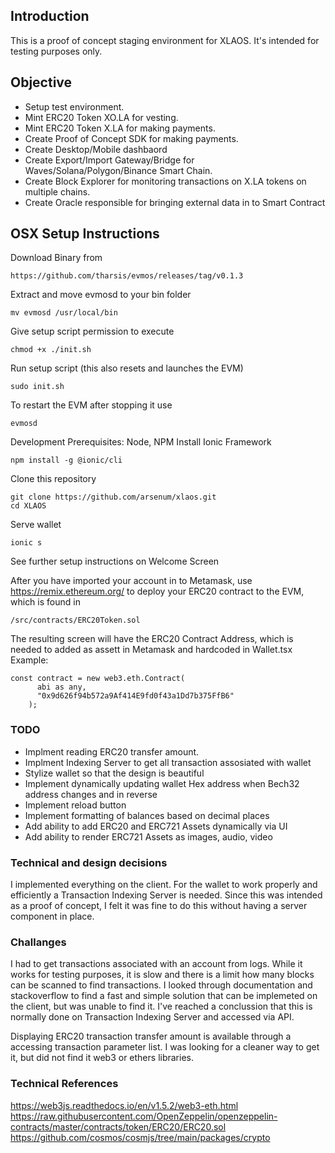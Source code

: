 
## Introduction
This is a proof of concept staging environment for XLAOS. It's intended for testing purposes only.

## Objective
* Setup test environment.
* Mint ERC20 Token XO.LA for vesting.
* Mint ERC20 Token X.LA for making payments.
* Create Proof of Concept SDK for making payments.
* Create Desktop/Mobile dashbaord
* Create Export/Import Gateway/Bridge for Waves/Solana/Polygon/Binance Smart Chain.
* Create Block Explorer for monitoring transactions on X.LA tokens on multiple chains.
* Create Oracle responsible for bringing external data in to Smart Contract
  


## OSX Setup Instructions
Download Binary from 
```
https://github.com/tharsis/evmos/releases/tag/v0.1.3
```
Extract and move evmosd to your bin folder
```
mv evmosd /usr/local/bin  
```
Give setup script permission to execute
```
chmod +x ./init.sh 
```
Run setup script (this also resets and launches the EVM)
```
sudo init.sh
```
To restart the EVM after stopping it use
```
evmosd
```

Development Prerequisites: Node, NPM
Install Ionic Framework
```
npm install -g @ionic/cli
```
Clone this repository
```
git clone https://github.com/arsenum/xlaos.git
cd XLAOS
```
Serve wallet
```
ionic s
```

See further setup instructions on Welcome Screen

After you have imported your account in to Metamask, use https://remix.ethereum.org/ to deploy your ERC20 contract to the EVM, which is found in 
```
/src/contracts/ERC20Token.sol
```
The resulting screen will have the ERC20 Contract Address, which is needed to added as assett in Metamask and hardcoded in Wallet.tsx
Example:
```
const contract = new web3.eth.Contract(
      abi as any,
      "0x9d626f94b572a9Af414E9fd0f43a1Dd7b375FfB6"
    );
```
### TODO
* Implment reading ERC20 transfer amount.
* Implment Indexing Server to get all transaction assosiated with wallet
* Stylize wallet so that the design is beautiful
* Implement dynamically updating wallet Hex address when Bech32 address changes and in reverse
* Implement reload button
* Implement formatting of balances based on decimal places
* Add ability to add ERC20 and ERC721 Assets dynamically via UI
* Add ability to render ERC721 Assets as images, audio, video

### Technical and design decisions
I implemented everything on the client. For the wallet to work properly and efficiently a Transaction Indexing Server is needed. Since this was intended as a proof of concept, I felt it was fine to do this without having a server component in place.

### Challanges
I had to get transactions associated with an account from logs. While it works for testing purposes, it is slow and there is a limit how many blocks can be scanned to find transactions. I looked through documentation and stackoverflow to find a fast and simple solution that can be implemeted on the client, but was unable to find it. I've reached a conclussion that this is normally done on Transaction Indexing Server and accessed via API.

Displaying ERC20 transaction transfer amount is available through a accessing transaction parameter list. I was looking for a cleaner way to get it, but did not find it web3 or ethers libraries.



### Technical References
https://web3js.readthedocs.io/en/v1.5.2/web3-eth.html
https://raw.githubusercontent.com/OpenZeppelin/openzeppelin-contracts/master/contracts/token/ERC20/ERC20.sol
https://github.com/cosmos/cosmjs/tree/main/packages/crypto
